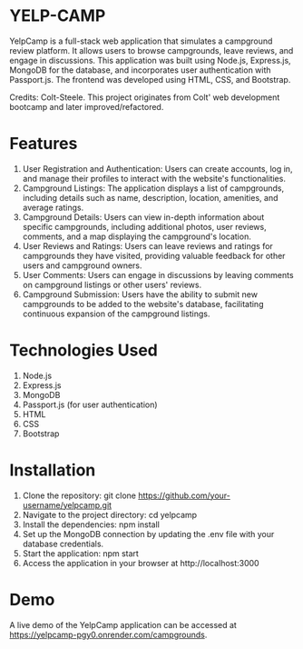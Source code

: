 # YELP-CAMP
YelpCamp is a full-stack web application that simulates a campground review platform. It allows users to browse campgrounds, leave reviews, and engage in discussions. This application was built using Node.js, Express.js, MongoDB for the database, and incorporates user authentication with Passport.js. The frontend was developed using HTML, CSS, and Bootstrap.

Credits: Colt-Steele. This project originates from Colt' web development bootcamp and later improved/refactored.
# Features
1. User Registration and Authentication: Users can create accounts, log in, and manage their profiles to interact with the website's functionalities.
2. Campground Listings: The application displays a list of campgrounds, including details such as name, description, location, amenities, and average ratings.
3. Campground Details: Users can view in-depth information about specific campgrounds, including additional photos, user reviews, comments, and a map displaying the campground's location.
4. User Reviews and Ratings: Users can leave reviews and ratings for campgrounds they have visited, providing valuable feedback for other users and campground owners.
5. User Comments: Users can engage in discussions by leaving comments on campground listings or other users' reviews.
6. Campground Submission: Users have the ability to submit new campgrounds to be added to the website's database, facilitating continuous expansion of the campground listings.

# Technologies Used
1. Node.js
2. Express.js
3. MongoDB
4. Passport.js (for user authentication)
5. HTML
6. CSS
7. Bootstrap

# Installation
1. Clone the repository: git clone https://github.com/your-username/yelpcamp.git
2. Navigate to the project directory: cd yelpcamp
3. Install the dependencies: npm install
4. Set up the MongoDB connection by updating the .env file with your database credentials.
5. Start the application: npm start
6. Access the application in your browser at http://localhost:3000

# Demo
A live demo of the YelpCamp application can be accessed at https://yelpcamp-pgy0.onrender.com/campgrounds.
